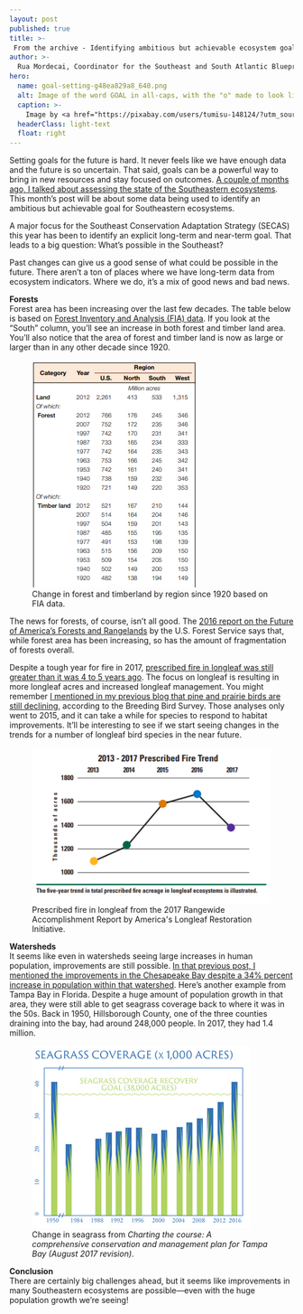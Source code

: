 ```yaml
---
layout: post
published: true
title: >-
 From the archive - Identifying ambitious but achievable ecosystem goals for the Southeast
author: >-
  Rua Mordecai, Coordinator for the Southeast and South Atlantic Blueprints
hero:
  name: goal-setting-g48ea829a8_640.png
  alt: Image of the word GOAL in all-caps, with the "o" made to look like a target and a dart in the middle of it.
  caption: >-
    Image by <a href="https://pixabay.com/users/tumisu-148124/?utm_source=link-attribution&amp;utm_medium=referral&amp;utm_campaign=image&amp;utm_content=1955806">Tumisu</a> from <a href="https://pixabay.com/?utm_source=link-attribution&amp;utm_medium=referral&amp;utm_campaign=image&amp;utm_content=1955806">Pixabay</a>. <a href="https://pixabay.com/service/license/">Pixabay license</a>.
  headerClass: light-text
  float: right
---
```

Setting goals for the future is hard. It never feels like we have enough data and the future is so uncertain. That said, goals can be a powerful way to bring in new resources and stay focused on outcomes. [A couple of months ago, I talked about assessing the state of the Southeastern ecosystems](http://secassoutheast.org/2018/08/06/the-state-of-southeastern-ecosystems.html). This month’s post will be about some data being used to identify an ambitious but achievable goal for Southeastern ecosystems.

A major focus for the Southeast Conservation Adaptation Strategy (SECAS) this year has been to identify an explicit long-term and near-term goal. That leads to a big question: What’s possible in the Southeast?<!--more-->

Past changes can give us a good sense of what could be possible in the future. There aren’t a ton of places where we have long-term data from ecosystem indicators. Where we do, it’s a mix of good news and bad news.

**Forests**  
Forest area has been increasing over the last few decades. The table below is based on [Forest Inventory and Analysis (FIA) data](https://www.fia.fs.fed.us/library/brochures/docs/2012/ForestFacts_1952-2012_English.pdf). If you look at the “South” column, you’ll see an increase in both forest and timber land area. You’ll also notice that the area of forest and timber land is now as large or larger than in any other decade since 1920.

<figure><img src="https://raw.githubusercontent.com/USFWS/secas/gh-pages/images/FIA_forestStats.png" alt="Screenshot of table from FIA report showing the millions of acres of forest and timberland in various U.S. regions from 1920-2012."><figcaption>Change in forest and timberland by region since 1920 based on FIA data.</figcaption></figure>

The news for forests, of course, isn’t all good. The [2016 report on the Future of America’s Forests and Rangelands](https://www.fs.fed.us/research/publications/gtr/gtr_wo94.pdf) by the U.S. Forest Service says that, while forest area has been increasing, so has the amount of fragmentation of forests overall.

Despite a tough year for fire in 2017, [prescribed fire in longleaf was still greater than it was 4 to 5 years ago](http://www.americaslongleaf.org/media/26741/2017-accomplishment-report.pdf). The focus on longleaf is resulting in more longleaf acres and increased longleaf management. You might remember [I mentioned in my previous blog that pine and prairie birds are still declining](http://secassoutheast.org/2018/08/06/the-state-of-southeastern-ecosystems.html), according to the Breeding Bird Survey. Those analyses only went to 2015, and it can take a while for species to respond to habitat improvements. It’ll be interesting to see if we start seeing changes in the trends for a number of longleaf bird species in the near future.

<figure><img src="https://raw.githubusercontent.com/USFWS/secas/gh-pages/images/prescribed_fire_longleaf_2013_2017-4.png" alt="Line graph showing the five year trend in total prescribed acerage in longleaf systems, which increases from 2013-2016 and decreases in 2017."><figcaption>Prescribed fire in longleaf from the 2017 Rangewide Accomplishment Report by America's Longleaf Restoration Initiative.</figcaption></figure>

**Watersheds**  
It seems like even in watersheds seeing large increases in human population, improvements are still possible. [In that previous post, I mentioned the improvements in the Chesapeake Bay despite a 34% percent increase in population within that watershed](http://secassoutheast.org/2018/08/06/the-state-of-southeastern-ecosystems.html). Here’s another example from Tampa Bay in Florida. Despite a huge amount of population growth in that area, they were still able to get seagrass coverage back to where it was in the 50s. Back in 1950, Hillsborough County, one of the three counties draining into the bay, had around 248,000 people. In 2017, they had 1.4 million.

<figure><img src="https://raw.githubusercontent.com/USFWS/secas/gh-pages/images/TampaBay_seagrass.png" alt="Bar chart showing seagrass coverage in thousands of acres from 1950-2016, relative to the seagrass coverage recovery goal of 28,000 acres. The goal was exceeded in 2016 for the first time since 1950 after a regular pattern of increase."><figcaption>Change in seagrass from <i>Charting the course: A comprehensive conservation and management plan for Tampa Bay (August 2017 revision)</i>.</figcaption></figure>

**Conclusion**  
There are certainly big challenges ahead, but it seems like improvements in many Southeastern ecosystems are possible—even with the huge population growth we’re seeing!
